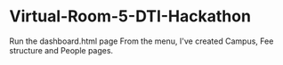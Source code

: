 # Virtual-Room-5-DTI-Hackathon
Run the dashboard.html page
From the menu, I've created Campus, Fee structure and People pages.
